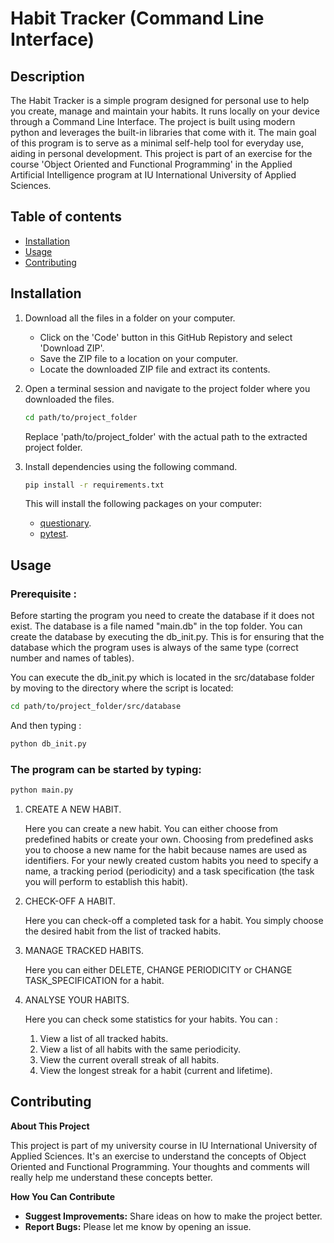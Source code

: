 # Habit Tracker (Command Line Interface)
## Description

The Habit Tracker is a simple program designed for personal use to help you create, manage and maintain your habits. It runs locally on your device through a Command Line Interface. The project is built using modern python and leverages the built-in libraries that come with it. The main goal of this program is to serve as a minimal self-help tool for everyday use, aiding in personal development. This project is part of an exercise for the course 'Object Oriented and Functional Programming' in the Applied Artificial Intelligence program at IU International University of Applied Sciences.

## Table of contents
- [Installation](#installation)
- [Usage](#usage)
- [Contributing](#contributing)
## Installation

1. Download all the files in a folder on your computer.
    - Click on the 'Code' button in this GitHub Repistory and select 'Download ZIP'.
    - Save the ZIP file to a location on your computer.
    - Locate the downloaded ZIP file and extract its contents.
2. Open a terminal session and navigate to the project folder where you downloaded the files.
    ```bash
    cd path/to/project_folder
    ```

    Replace  'path/to/project_folder' with the actual path to the extracted project folder.

3. Install dependencies using the following command.
      ```bash
      pip install -r requirements.txt
      ```
    This will install the following packages on your computer:
      - [questionary](https://github.com/tmbo/questionary).
      - [pytest](https://docs.pytest.org/en/6.2.x/#).

## Usage

### **Prerequisite** :

Before starting the program you need to create the database if it does not exist.
The database is a file named "main.db" in the top folder. You can create the database by executing the db_init.py. This is for ensuring that the database which the program uses is always of the same type (correct number and names of tables).

You can execute the db_init.py which is located in the src/database folder by moving to the directory where the script is located:
```bash
cd path/to/project_folder/src/database
```
And then typing :
```bash
python db_init.py
```

### The program can be started by typing:
```bash
python main.py
```
1. CREATE A NEW HABIT.

   Here you can create a new habit. You can either choose from predefined habits or create your own. Choosing from predefined asks you to choose a new name for the habit because names are used as identifiers.
For your newly created custom habits you need to specify a name, a tracking period (periodicity) and a task specification (the task you will perform to establish this habit).
2. CHECK-OFF A HABIT.

   Here you can check-off a completed task for a habit. You simply choose the desired habit from the list of tracked habits.

3. MANAGE TRACKED HABITS.

   Here you can either DELETE, CHANGE PERIODICITY or CHANGE TASK_SPECIFICATION for a habit.

4. ANALYSE YOUR HABITS.
   
   Here you can check some statistics for your habits. You can :
   1. View a list of all tracked habits.
   2. View a list of all habits with the same periodicity.
   3. View the current overall streak of all habits.
    4. View the longest streak for a habit (current and lifetime).

## Contributing

**About This Project**

This project is part of my university course in IU International University of Applied Sciences. It's an exercise to understand the concepts of Object Oriented and Functional Programming. Your thoughts and comments will really help me understand these concepts better.

**How You Can Contribute**

- **Suggest Improvements:**  Share ideas on how to make the project better.
- **Report Bugs:**  Please let me know by opening an issue.